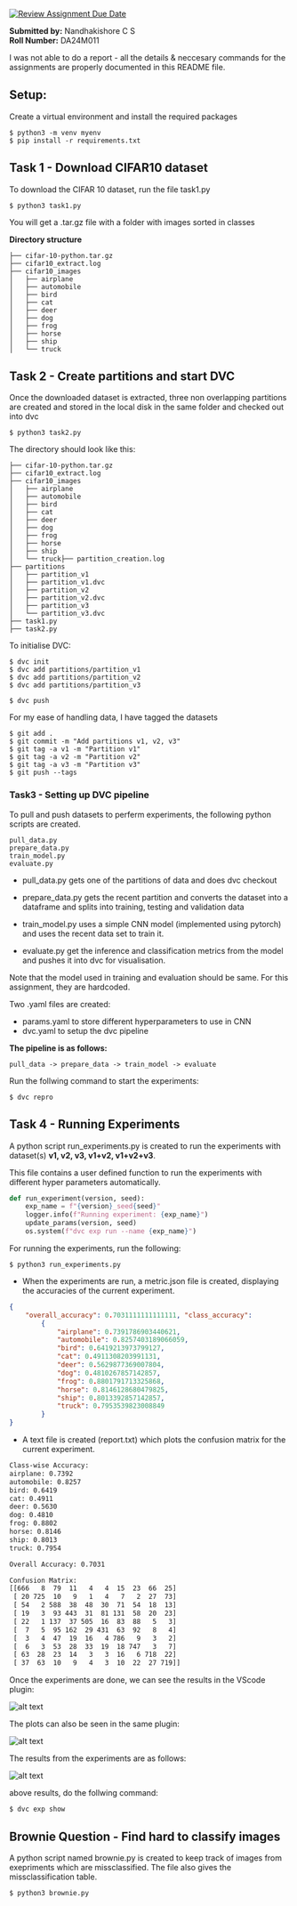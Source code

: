 [![Review Assignment Due Date](https://classroom.github.com/assets/deadline-readme-button-22041afd0340ce965d47ae6ef1cefeee28c7c493a6346c4f15d667ab976d596c.svg)](https://classroom.github.com/a/l5PrKmPi)


**Submitted by:** Nandhakishore C S <br>
**Roll Number:** DA24M011

I was not able to do a report - all the details & neccesary commands for the assignments are properly documented in this README file. 

## Setup: 

Create a virtual environment and install the required packages 
```console
$ python3 -m venv myenv 
$ pip install -r requirements.txt
```
## Task 1 - Download CIFAR10 dataset

To download the CIFAR 10 dataset, run the file task1.py 
```console
$ python3 task1.py
```

You will get a .tar.gz file with a folder with images sorted in classes <br>

**Directory structure**

```console
├── cifar-10-python.tar.gz
├── cifar10_extract.log
├── cifar10_images
│   ├── airplane
│   ├── automobile
│   ├── bird
│   ├── cat
│   ├── deer
│   ├── dog
│   ├── frog
│   ├── horse
│   ├── ship
│   └── truck
```

## Task 2 - Create partitions and start DVC

Once the downloaded dataset is extracted, three non overlapping partitions are created and stored in the local disk in the same folder and checked out into dvc <br>

```console 
$ python3 task2.py
```

The directory should look like this: 

```console
├── cifar-10-python.tar.gz
├── cifar10_extract.log
├── cifar10_images
│   ├── airplane
│   ├── automobile
│   ├── bird
│   ├── cat
│   ├── deer
│   ├── dog
│   ├── frog
│   ├── horse
│   ├── ship
│   └── truck├── partition_creation.log
├── partitions
│   ├── partition_v1
│   ├── partition_v1.dvc
│   ├── partition_v2
│   ├── partition_v2.dvc
│   ├── partition_v3
│   └── partition_v3.dvc
├── task1.py
├── task2.py
```

To initialise DVC: 
```console
$ dvc init 
$ dvc add partitions/partition_v1
$ dvc add partitions/partition_v2
$ dvc add partitions/partition_v3

$ dvc push
```

For my ease of handling data, I have tagged the datasets <br>


```console 
$ git add .
$ git commit -m "Add partitions v1, v2, v3"
$ git tag -a v1 -m "Partition v1"
$ git tag -a v2 -m "Partition v2"
$ git tag -a v3 -m "Partition v3"
$ git push --tags

```
### Task3 - Setting up DVC pipeline

To pull and push datasets to perferm experiments, the following python scripts are created. 

```console
pull_data.py 
prepare_data.py
train_model.py
evaluate.py
```

- pull_data.py gets one of the partitions of data and does dvc checkout 

- prepare_data.py gets the recent partition and converts the dataset into a dataframe and splits into training, testing and validation data 

- train_model.py uses a simple CNN model (implemented using pytorch) and uses the recent data set to train it. 

- evaluate.py get the inference and classification metrics from the model and pushes it into dvc for visualisation. 

Note that the model used in training and evaluation should be same. For this assignment, they are hardcoded. 

Two .yaml files are created: 
- params.yaml to store different hyperparameters to use in CNN 
- dvc.yaml to setup the dvc pipeline 

**The pipeline is as follows:**

```console
pull_data -> prepare_data -> train_model -> evaluate 
```

Run the follwing command to start the experiments: 

```console 
$ dvc repro
```

## Task 4 - Running Experiments

A python script run_experiments.py is created to run the experiments with dataset(s) **v1, v2, v3, v1+v2, v1+v2+v3**. <br>

This file contains a user defined function to run the experiments with different hyper parameters automatically. 

```python 
def run_experiment(version, seed):
    exp_name = f"{version}_seed{seed}"
    logger.info(f"Running experiment: {exp_name}")
    update_params(version, seed)
    os.system(f"dvc exp run --name {exp_name}")
```

For running the experiments, run the following: 
```console
$ python3 run_experiments.py
```

- When the experiments are run, a metric.json file is created, displaying the accuracies of the current experiment. 

```json
{
    "overall_accuracy": 0.7031111111111111, "class_accuracy": 
        {
            "airplane": 0.7391786903440621, 
            "automobile": 0.8257403189066059, 
            "bird": 0.6419213973799127, 
            "cat": 0.4911308203991131, 
            "deer": 0.5629877369007804, 
            "dog": 0.4810267857142857, 
            "frog": 0.8801791713325868, 
            "horse": 0.8146128680479825, 
            "ship": 0.8013392857142857, 
            "truck": 0.7953539823008849
        }
}
```

- A text file is created (report.txt) which plots the confusion matrix for the current experiment. 
```txt
Class-wise Accuracy:
airplane: 0.7392
automobile: 0.8257
bird: 0.6419
cat: 0.4911
deer: 0.5630
dog: 0.4810
frog: 0.8802
horse: 0.8146
ship: 0.8013
truck: 0.7954

Overall Accuracy: 0.7031

Confusion Matrix:
[[666   8  79  11   4   4  15  23  66  25]
 [ 20 725  10   9   1   4   7   2  27  73]
 [ 54   2 588  38  48  30  71  54  18  13]
 [ 19   3  93 443  31  81 131  58  20  23]
 [ 22   1 137  37 505  16  83  88   5   3]
 [  7   5  95 162  29 431  63  92   8   4]
 [  3   4  47  19  16   4 786   9   3   2]
 [  6   3  53  28  33  19  18 747   3   7]
 [ 63  28  23  14   3   3  16   6 718  22]
 [ 37  63  10   9   4   3  10  22  27 719]]
```

Once the experiments are done, we can see the results in the VScode plugin: <br>

![alt text](experiments_view1.png "Experiments in VS Code DVC Plugin ")

The plots can also be seen in the same plugin: <br>

![alt text](experiments_view2.png "Plots in VS Code DVC Plugin ")

The results from the experiments are as follows: 

![alt text](dvc_exp_show.png "Consolidation of exp results")

above results, do the follwing command: 

```console
$ dvc exp show
```

## Brownie Question - Find hard to classify images

A python script named brownie.py is created to keep track of images from exepriments which are missclassified. The file also gives the missclassification table. 

```console
$ python3 brownie.py 
```